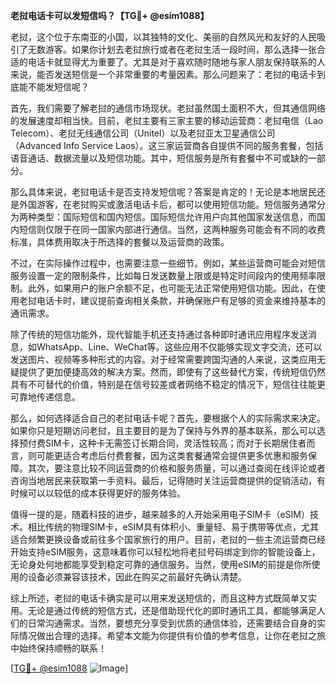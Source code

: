 **老挝电话卡可以发短信吗？【TG💪+ @esim1088】**

老挝，这个位于东南亚的小国，以其独特的文化、美丽的自然风光和友好的人民吸引了无数游客。如果你计划去老挝旅行或者在老挝生活一段时间，那么选择一张合适的电话卡就显得尤为重要了。尤其是对于喜欢随时随地与家人朋友保持联系的人来说，能否发送短信是一个非常重要的考量因素。那么问题来了：老挝的电话卡到底能不能发短信呢？

首先，我们需要了解老挝的通信市场现状。老挝虽然国土面积不大，但其通信网络的发展速度却相当快。目前，老挝主要有三家主要的移动运营商：老挝电信（Lao Telecom）、老挝无线通信公司（Unitel）以及老挝亚太卫星通信公司（Advanced Info Service Laos）。这三家运营商各自提供不同的服务套餐，包括语音通话、数据流量以及短信功能。其中，短信服务是所有套餐中不可或缺的一部分。

那么具体来说，老挝电话卡是否支持发短信呢？答案是肯定的！无论是本地居民还是外国游客，在老挝购买或激活电话卡后，都可以使用短信功能。短信服务通常分为两种类型：国际短信和国内短信。国际短信允许用户向其他国家发送信息，而国内短信则仅限于在同一国家内部进行通信。当然，这两种服务可能会有不同的收费标准，具体费用取决于所选择的套餐以及运营商的政策。

不过，在实际操作过程中，也需要注意一些细节。例如，某些运营商可能会对短信服务设置一定的限制条件，比如每日发送数量上限或是特定时间段内的使用频率限制。此外，如果用户的账户余额不足，也可能无法正常使用短信功能。因此，在使用老挝电话卡时，建议提前查询相关条款，并确保账户有足够的资金来维持基本的通讯需求。

除了传统的短信功能外，现代智能手机还支持通过各种即时通讯应用程序发送消息，如WhatsApp、Line、WeChat等。这些应用不仅能够实现文字交流，还可以发送图片、视频等多种形式的内容。对于经常需要跨国沟通的人来说，这类应用无疑提供了更加便捷高效的解决方案。然而，即使有了这些替代方案，传统短信仍然具有不可替代的价值，特别是在信号较差或者网络不稳定的情况下，短信往往能更可靠地传递信息。

那么，如何选择适合自己的老挝电话卡呢？首先，要根据个人的实际需求来决定。如果你只是短期访问老挝，且主要目的是为了保持与外界的基本联系，那么可以选择预付费SIM卡，这种卡无需签订长期合同，灵活性较高；而对于长期居住者而言，则可能更适合考虑后付费套餐，因为这类套餐通常会提供更多优惠和服务保障。其次，要注意比较不同运营商的价格和服务质量，可以通过查阅在线评论或者咨询当地居民来获取第一手资料。最后，记得随时关注运营商提供的促销活动，有时候可以以较低的成本获得更好的服务体验。

值得一提的是，随着科技的进步，越来越多的人开始采用电子SIM卡（eSIM）技术。相比传统的物理SIM卡，eSIM具有体积小、重量轻、易于携带等优点，尤其适合频繁更换设备或前往多个国家旅行的用户。目前，老挝的一些主流运营商已经开始支持eSIM服务，这意味着你可以轻松地将老挝号码绑定到你的智能设备上，无论身处何地都能享受到稳定可靠的通信服务。当然，使用eSIM的前提是你所使用的设备必须兼容该技术，因此在购买之前最好先确认清楚。

综上所述，老挝的电话卡确实是可以用来发送短信的，而且这种方式既简单又实用。无论是通过传统的短信方式，还是借助现代化的即时通讯工具，都能够满足人们的日常沟通需求。当然，要想充分享受到优质的通信体验，还需要结合自身的实际情况做出合理的选择。希望本文能为你提供有价值的参考信息，让你在老挝之旅中始终保持顺畅的联系！

[[TG💪+ @esim1088](https://t.me/s/esim1088) ![Image](https://i.postimg.cc/4NQfJmqS/Snipaste-2025-05-13-00-14-12.png)]